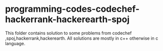 # programming-codes-codechef-hackerrank-hackerearth-spoj

This folder contains solution to some problems from codechef ,spoj,hackerrank,hackerearth.
All solutions are mostly in c++ otherwise in c language.
